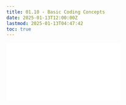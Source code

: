 ```yaml
---
title: 01.10 - Basic Coding Concepts
date: 2025-01-13T12:00:00Z
lastmod: 2025-01-13T04:47:42
toc: true
---
```


![Link to included file content](../../../../coding/basic-coding-concepts.md)
